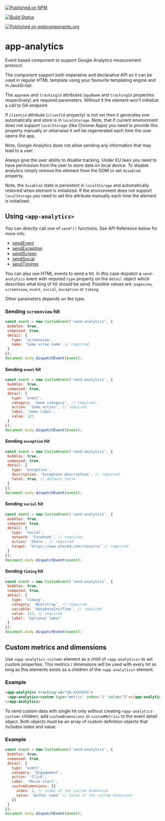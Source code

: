[![Published on NPM](https://img.shields.io/npm/v/@advanced-rest-client/app-analytics.svg)](https://www.npmjs.com/package/@advanced-rest-client/app-analytics)

[![Build Status](https://travis-ci.org/advanced-rest-client/app-analytics.svg?branch=stage)](https://travis-ci.org/advanced-rest-client/app-analytics)

[![Published on webcomponents.org](https://img.shields.io/badge/webcomponents.org-published-blue.svg)](https://www.webcomponents.org/element/@advanced-rest-client/app-analytics)

# app-analytics

Event based component to support Google Analytics measurement protocol.

The component support both imperative and declarative API so it can be used in regular HTML template using your favourite templating engine and in JavaScript.

The `appname` and `trackingid` attributes (`appName` and `trackingId` properties respectively) are required parameters. Without it the element won't initialize a call to GA endpoint.

If `clientid` attribute (`clientId` property) is not set then it generates one automatically and store is in `localStorage`. Note, that if current environment does not support `localStorage` (like Chrome Apps) you need to provide this property manually or otherwise it will be regenerated each time the user opens the app.

Note, Google Analytics does not allow sending any information that may lead to a user.

Always give the user ability to disable tracking. Under EU laws you need to have permission from the user to store data on local device. To disable analytics simply remove the element from the DOM or set `disabled` property.

Note, the `disabled` state is persistent in `localStorage` and automatically restored when element is initialized. If the environment does not support `localStorage` you need to set this attribute manually each time the element is initialized.

## Using `<app-analytics>`

You can directly call one of `send*()` functions. See API Reference below for more info.

-   <a href="#method-sendEvent">sendEvent</a>
-   <a href="#method-sendException">sendException</a>
-   <a href="#method-sendScreen">sendScreen</a>
-   <a href="#method-sendSocial">sendSocial</a>
-   <a href="#method-sendTimings">sendTimings</a>

You can also use HTML events to send a hit. In this case dispatch a `send-analytics` event with required `type` property on the `detail` object which describes what king of hit should be send. Possible values are: `pageview`, `screenview`, `event`, `social`, `exception` or `timing`.

Other parameters depends on the type.

### Sending `screenview` hit

```javascript
const event = new CustomEvent('send-analytics', {
 bubbles: true,
 composed: true,
 detail: {
   type: 'screenview',
   name: 'Some scree name' // required
 }
});
document.body.dispatchEvent(event);
```

#### Sending `event` hit

```javascript
const event = new CustomEvent('send-analytics', {
 bubbles: true,
 composed: true,
 detail: {
   type: 'event',
   category: 'Some category', // required.
   action: 'Some action', // required.
   label: 'Some label',
   value: 123
 }
});
document.body.dispatchEvent(event);
```

#### Sending `exception` hit

```javascript
const event = new CustomEvent('send-analytics', {
 bubbles: true,
 composed: true,
 detail: {
   type: 'exception',
   description: 'Exception description', // required.
   fatal: true, // default false
 }
});
document.body.dispatchEvent(event);
```

#### Sending `social` hit

```javascript
const event = new CustomEvent('send-analytics', {
 bubbles: true,
 composed: true,
 detail: {
   type: 'social',
   network: 'Facebook', // required.
   action: 'Share', // required
   target: 'https://www.shared.com/resource' // required
 }
});
document.body.dispatchEvent(event);
```

#### Sending `timing` hit

```javascript
const event = new CustomEvent('send-analytics', {
 bubbles: true,
 composed: true,
 detail: {
   type: 'timing',
   category: 'Bootstrap', // required.
   variable: 'databaseInitTime', // required
   value: 123, // required
   label: 'Optional label'
 }
});
document.body.dispatchEvent(event);
```

## Custom metrics and dimensions

Use `<app-analytics-custom>` element as a child of `<app-analytics>` to set custom properties. This metrics / dimensions will be used with every hit as long as this elements exists as a children of the `<app-analytics>` element.

### Example

```html
<app-analytics tracking-id="UA-XXXXXXX">
 <app-analytics-custom type="metric" index="1" value="5"></app-analytics-custom>
</app-analytics>
```

To send custom data with single hit only without creating `<app-analytics-custom>` children, add `customDimensions` or `customMetrics` to the event detail object. Both objects must be an array of custom definition objects that includes index and value.

### Example

```javascript
const event = new CustomEvent('send-analytics', {
 bubbles: true,
 composed: true,
 detail: {
   type: 'event',
   category: 'Engagement',
   action: 'Click',
   label: 'Movie start',
   customDimensions: [{
     index: 1, // index of the custom dimension
     value: 'Author name' // Value of the custom dimension
   }]
 }
});
document.body.dispatchEvent(event);
```
